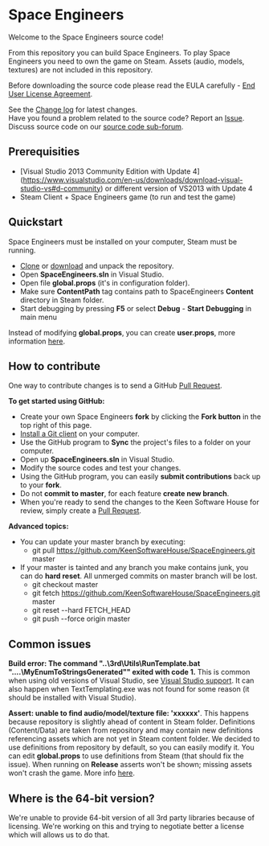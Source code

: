 Space Engineers
===============

Welcome to the Space Engineers source code! 

From this repository you can build Space Engineers. To play Space Engineers you need to own the game on Steam. Assets (audio, models, textures) are not included in this repository.

Before downloading the source code please read the EULA carefully - [End User License Agreement](https://github.com/KeenSoftwareHouse/SpaceEngineers/blob/master/EULA.txt).

See the [Change log](https://github.com/KeenSoftwareHouse/SpaceEngineers/wiki/Change-log) for latest changes.   
Have you found a problem related to the source code? Report an [Issue](https://github.com/KeenSoftwareHouse/SpaceEngineers/issues).   
Discuss source code on our [source code sub-forum](http://forum.keenswh.com/forums/source-code.423135/).

Prerequisities
--------------
- [Visual Studio 2013 Community Edition with Update 4] (https://www.visualstudio.com/en-us/downloads/download-visual-studio-vs#d-community) or different version of VS2013 with Update 4
- Steam Client + Space Engineers game (to run and test the game)

Quickstart
----------
Space Engineers must be installed on your computer, Steam must be running.

- [Clone](github-windows://openRepo/https://github.com/KeenSoftwareHouse/SpaceEngineers) or [download](https://github.com/KeenSoftwareHouse/SpaceEngineers/archive/master.zip) and unpack the repository.
- Open **SpaceEngineers.sln** in Visual Studio.
- Open file **global.props** (it's in configuration folder).
- Make sure **ContentPath** tag contains path to SpaceEngineers **Content** directory in Steam folder.
- Start debugging by pressing **F5** or select **Debug** - **Start Debugging** in main menu

Instead of modifying **global.props**, you can create **user.props**, more information [here](https://github.com/KeenSoftwareHouse/SpaceEngineers/wiki/Initial-setup).

How to contribute
-----------------

One way to contribute changes is to send a GitHub [Pull Request](https://help.github.com/articles/using-pull-requests).

**To get started using GitHub:**

- Create your own Space Engineers **fork** by clicking the __Fork button__ in the top right of this page.
- [Install a Git client](http://help.github.com/articles/set-up-git) on your computer.
- Use the GitHub program to **Sync** the project's files to a folder on your computer.
- Open up **SpaceEngineers.sln** in Visual Studio.
- Modify the source codes and test your changes.
- Using the GitHub program, you can easily **submit contributions** back up to your **fork**.
- Do not **commit to master**, for each feature **create new branch**.
- When you're ready to send the changes to the Keen Software House for review, simply create a [Pull Request](https://help.github.com/articles/using-pull-requests).

**Advanced topics:**
- You can update your master branch by executing:
  - git pull https://github.com/KeenSoftwareHouse/SpaceEngineers.git master
- If your master is tainted and any branch you make contains junk, you can do **hard reset**. All unmerged commits on master branch will be lost.
  - git checkout master
  - git fetch https://github.com/KeenSoftwareHouse/SpaceEngineers.git master
  - git reset --hard FETCH_HEAD
  - git push --force origin master

Common issues
-------------
**Build error: The command "..\3rd\Utils\RunTemplate.bat "....\MyEnumToStringsGenerated"" exited with code 1.**
This is common when using old versions of Visual Studio, see [Visual Studio support](https://github.com/KeenSoftwareHouse/SpaceEngineers/wiki/Visual-Studio-support). It can also happen when  TextTemplating.exe was not found for some reason (it should be installed with Visual Studio).

**Assert: unable to find audio/model/texture file: 'xxxxxx'**.
This happens because repository is slightly ahead of content in Steam folder. Definitions (Content/Data) are taken from repository and may contain new definitions referencing assets which are not yet in Steam content folder. We decided to use definitions from repository by default, so you can easily modify it. You can edit **global.props** to use definitions from Steam (that should fix the issue). When running on **Release** asserts won't be shown; missing assets won't crash the game.  More info [here](https://github.com/KeenSoftwareHouse/SpaceEngineers/wiki/Initial-setup#setting-path-to-the-games-content).

Where is the 64-bit version?
------------------------

We're unable to provide 64-bit version of all 3rd party libraries because of licensing. We're working on this and trying to negotiate better a license which will allows us to do that.
